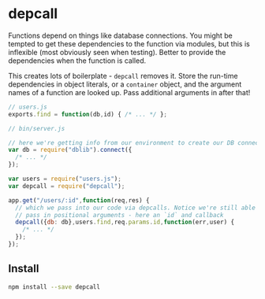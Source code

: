 # depcall

Functions depend on things like database connections. You might be tempted to get these dependencies to the function via modules, but this is inflexible (most obviously seen when testing). Better to provide the dependencies when the function is called.

This creates lots of boilerplate - `depcall` removes it. Store the run-time dependencies in object literals, or a `container` object, and the argument names of a function are looked up. Pass additional arguments in after that!

```javascript
// users.js
exports.find = function(db,id) { /* ... */ };

// bin/server.js

// here we're getting info from our environment to create our DB connection
var db = require("dblib").connect({
  /* ... */
});

var users = require("users.js");
var depcall = require("depcall");

app.get("/users/:id",function(req,res) {
  // which we pass into our code via depcalls. Notice we're still able to
  // pass in positional arguments - here an `id` and callback
  depcall({db: db},users.find,req.params.id,function(err,user) {
    /* ... */
  });
});
```

## Install

```sh
npm install --save depcall
```
